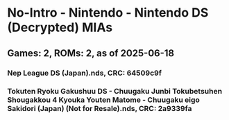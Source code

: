# No-Intro - Nintendo - Nintendo DS (Decrypted) MIAs
## Games: 2, ROMs: 2, as of 2025-06-18

### Nep League DS (Japan).nds, CRC: 64509c9f
### Tokuten Ryoku Gakushuu DS - Chuugaku Junbi Tokubetsuhen Shougakkou 4 Kyouka Youten Matome - Chuugaku eigo Sakidori (Japan) (Not for Resale).nds, CRC: 2a9339fa
